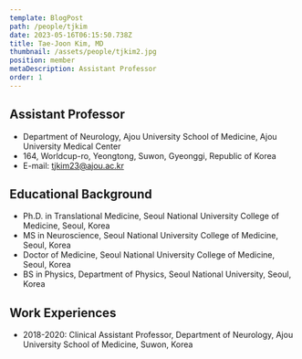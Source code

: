 ```yaml
---
template: BlogPost
path: /people/tjkim
date: 2023-05-16T06:15:50.738Z
title: Tae-Joon Kim, MD
thumbnail: /assets/people/tjkim2.jpg
position: member
metaDescription: Assistant Professor
order: 1
---
```

## Assistant Professor
- Department of Neurology, Ajou University School of Medicine, Ajou University Medical Center
- 164, Worldcup-ro, Yeongtong, Suwon, Gyeonggi, Republic of Korea
- E-mail: tjkim23@ajou.ac.kr

## Educational Background
- Ph.D. in Translational Medicine, Seoul National University College of Medicine, Seoul, Korea
- MS in Neuroscience, Seoul National University College of Medicine, Seoul, Korea
- Doctor of Medicine, Seoul National University College of Medicine, Seoul, Korea
- BS in Physics, Department of Physics, Seoul National University, Seoul, Korea

## Work Experiences
- 2018-2020: Clinical Assistant Professor, Department of Neurology, Ajou University School of Medicine, Suwon, Korea

